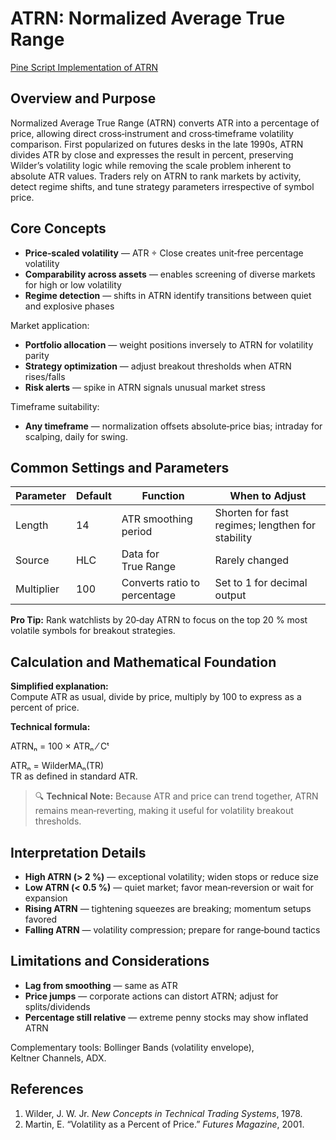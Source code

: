 # ATRN: Normalized Average True Range

[Pine Script Implementation of ATRN](https://github.com/mihakralj/pinescript/blob/main/indicators/volatility/atrn.pine)

## Overview and Purpose

Normalized Average True Range (ATRN) converts ATR into a percentage of price, allowing direct cross‑instrument and cross‑timeframe volatility comparison. First popularized on futures desks in the late 1990s, ATRN divides ATR by close and expresses the result in percent, preserving Wilder’s volatility logic while removing the scale problem inherent to absolute ATR values. Traders rely on ATRN to rank markets by activity, detect regime shifts, and tune strategy parameters irrespective of symbol price.

## Core Concepts

* **Price‑scaled volatility** — ATR ÷ Close creates unit‑free percentage volatility  
* **Comparability across assets** — enables screening of diverse markets for high or low volatility  
* **Regime detection** — shifts in ATRN identify transitions between quiet and explosive phases  

Market application:  
* **Portfolio allocation** — weight positions inversely to ATRN for volatility parity  
* **Strategy optimization** — adjust breakout thresholds when ATRN rises/falls  
* **Risk alerts** — spike in ATRN signals unusual market stress

Timeframe suitability:  
* **Any timeframe** — normalization offsets absolute‑price bias; intraday for scalping, daily for swing.

## Common Settings and Parameters

| Parameter | Default | Function | When to Adjust |
|-----------|---------|----------|---------------|
| Length | 14 | ATR smoothing period | Shorten for fast regimes; lengthen for stability |
| Source | HLC | Data for True Range | Rarely changed |
| Multiplier | 100 | Converts ratio to percentage | Set to 1 for decimal output |

**Pro Tip:** Rank watchlists by 20‑day ATRN to focus on the top 20 % most volatile symbols for breakout strategies.

## Calculation and Mathematical Foundation

**Simplified explanation:**  
Compute ATR as usual, divide by price, multiply by 100 to express as a percent of price.

**Technical formula:**

ATRNₙ = 100 × ATRₙ ⁄ Cᵗ  

ATRₙ = WilderMAₙ(TR)  
TR as defined in standard ATR.

> 🔍 **Technical Note:** Because ATR and price can trend together, ATRN remains mean‑reverting, making it useful for volatility breakout thresholds.

## Interpretation Details

* **High ATRN (> 2 %)** — exceptional volatility; widen stops or reduce size  
* **Low ATRN (< 0.5 %)** — quiet market; favor mean‑reversion or wait for expansion  
* **Rising ATRN** — tightening squeezes are breaking; momentum setups favored  
* **Falling ATRN** — volatility compression; prepare for range‑bound tactics

## Limitations and Considerations

* **Lag from smoothing** — same as ATR  
* **Price jumps** — corporate actions can distort ATRN; adjust for splits/dividends  
* **Percentage still relative** — extreme penny stocks may show inflated ATRN

Complementary tools: Bollinger Bands (volatility envelope), Keltner Channels, ADX.

## References

1. Wilder, J. W. Jr. *New Concepts in Technical Trading Systems*, 1978.  
2. Martin, E. “Volatility as a Percent of Price.” *Futures Magazine*, 2001.
